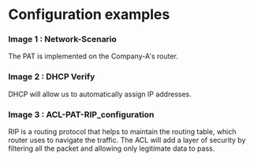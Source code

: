 # Configuration examples

<h3>Image 1 : Network-Scenario </h3>
The PAT is implemented on the Company-A's router.

<h3>Image 2 : DHCP Verify</h3> 
DHCP will allow us to automatically assign IP addresses.

<h3>Image 3 : ACL-PAT-RIP_configuration</h3>
RIP is a routing protocol that helps to maintain the routing table, which router uses to navigate the traffic. The ACL will add a layer of security by filtering all the packet and allowing only legitimate data to pass.
